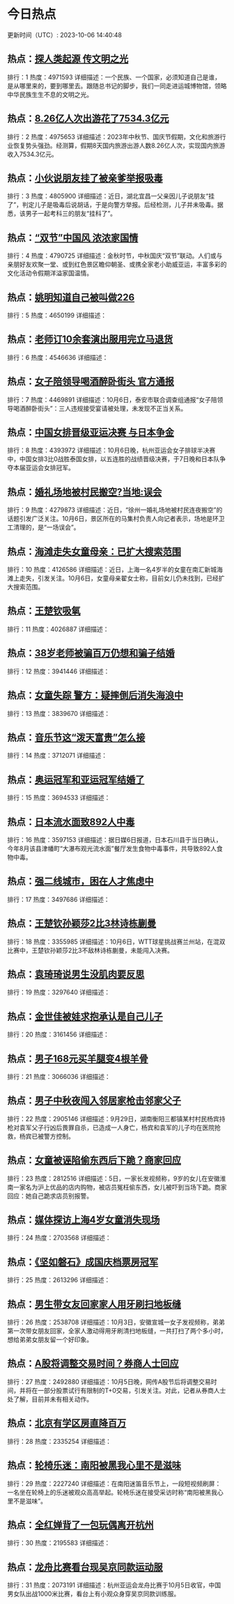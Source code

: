 # 今日热点

更新时间（UTC）: 2023-10-06 14:40:48

## 热点：[探人类起源 传文明之光](https://cn.bing.com/search?q=探人类起源传文明之光)
排行：1
热度：4971593
详细描述：一个民族、一个国家，必须知道自己是谁，是从哪里来的，要到哪里去。跟随总书记的脚步，我们一同走进运城博物馆，领略中华民族生生不息的文明之光。

## 热点：[8.26亿人次出游花了7534.3亿元](https://cn.bing.com/search?q=8.26亿人次出游花了7534.3亿元)
排行：2
热度：4975653
详细描述：2023年中秋节、国庆节假期，文化和旅游行业恢复势头强劲。经测算，假期8天国内旅游出游人数8.26亿人次，实现国内旅游收入7534.3亿元。

## 热点：[小伙说朋友挂了被亲爹举报吸毒](https://cn.bing.com/search?q=小伙说朋友挂了被亲爹举报吸毒)
排行：3
热度：4805900
详细描述：近日，湖北宜昌一父亲因儿子说朋友“挂了”，判定儿子是吸毒后说胡话，于是向警方举报。后经检测，儿子并未吸毒。据悉，该男子一起考科三的朋友“挂科了”。

## 热点：[“双节”中国风 浓浓家国情](https://cn.bing.com/search?q=“双节”中国风浓浓家国情)
排行：4
热度：4790725
详细描述：金秋时节，中秋国庆“双节”联动。人们或与亲朋好友欢聚一堂、或到红色景区瞻仰朝圣、或携全家老小助威亚运，丰富多彩的文化活动令假期洋溢家国温情。

## 热点：[姚明知道自己被叫做226](https://cn.bing.com/search?q=姚明知道自己被叫做226)
排行：5
热度：4650199
详细描述：

## 热点：[老师订10余套演出服用完立马退货](https://cn.bing.com/search?q=老师订10余套演出服用完立马退货)
排行：6
热度：4546636
详细描述：

## 热点：[女子陪领导喝酒醉卧街头 官方通报](https://cn.bing.com/search?q=女子陪领导喝酒醉卧街头官方通报)
排行：7
热度：4469891
详细描述：10月6日，泰安市联合调查组通报“女子陪领导喝酒醉卧街头”：三人违规接受宴请被处理，未发现不正当关系。

## 热点：[中国女排晋级亚运决赛 与日本争金](https://cn.bing.com/search?q=中国女排晋级亚运决赛与日本争金)
排行：8
热度：4393972
详细描述：10月6日晚，杭州亚运会女子排球半决赛中，中国女排3比0战胜泰国女排，以五连胜的战绩晋级决赛，于7日晚和日本队争夺本届亚运会女排冠军。

## 热点：[婚礼场地被村民搬空?当地:误会](https://cn.bing.com/search?q=婚礼场地被村民搬空?当地:误会)
排行：9
热度：4279873
详细描述：近日，“徐州一婚礼场地被村民连夜搬空”的话题引发广泛关注。10月6日，景区所在的马集村负责人向记者表示，场地是环卫工清理的，是“一场误会”。

## 热点：[海滩走失女童母亲：已扩大搜索范围](https://cn.bing.com/search?q=海滩走失女童母亲：已扩大搜索范围)
排行：10
热度：4126586
详细描述：近日，上海一名4岁半的女童在南汇新城海滩上走失，引发关注。10月6日，女童母亲翟女士称，目前女儿仍未找到，已经扩大搜索范围。

## 热点：[王楚钦吸氧](https://cn.bing.com/search?q=王楚钦吸氧)
排行：11
热度：4026887
详细描述：

## 热点：[38岁老师被骗百万仍想和骗子结婚](https://cn.bing.com/search?q=38岁老师被骗百万仍想和骗子结婚)
排行：12
热度：3941446
详细描述：

## 热点：[女童失踪 警方：疑摔倒后消失海浪中](https://cn.bing.com/search?q=女童失踪警方：疑摔倒后消失海浪中)
排行：13
热度：3839670
详细描述：

## 热点：[音乐节这“泼天富贵”怎么接](https://cn.bing.com/search?q=音乐节这“泼天富贵”怎么接)
排行：14
热度：3712071
详细描述：

## 热点：[奥运冠军和亚运冠军结婚了](https://cn.bing.com/search?q=奥运冠军和亚运冠军结婚了)
排行：15
热度：3694533
详细描述：

## 热点：[日本流水面致892人中毒](https://cn.bing.com/search?q=日本流水面致892人中毒)
排行：16
热度：3597153
详细描述：据日媒6日报道，日本石川县于当日确认，今年8月该县津幡町“大瀑布观光流水面”餐厅发生食物中毒事件，共导致892人食物中毒。

## 热点：[强二线城市，困在人才焦虑中](https://cn.bing.com/search?q=强二线城市，困在人才焦虑中)
排行：17
热度：3497686
详细描述：

## 热点：[王楚钦孙颖莎2比3林诗栋蒯曼](https://cn.bing.com/search?q=王楚钦孙颖莎2比3林诗栋蒯曼)
排行：18
热度：3355985
详细描述：10月6日，WTT球星挑战赛兰州站，在混双比赛中，王楚钦孙颖莎2比3不敌林诗栋蒯曼，未能闯入决赛。

## 热点：[袁琦琦说男生没肌肉要反思](https://cn.bing.com/search?q=袁琦琦说男生没肌肉要反思)
排行：19
热度：3297640
详细描述：

## 热点：[金世佳被娃求抱承认是自己儿子](https://cn.bing.com/search?q=金世佳被娃求抱承认是自己儿子)
排行：20
热度：3161456
详细描述：

## 热点：[男子168元买羊腿变4根羊骨](https://cn.bing.com/search?q=男子168元买羊腿变4根羊骨)
排行：21
热度：3066036
详细描述：

## 热点：[男子中秋夜闯入邻居家枪击邻家父子](https://cn.bing.com/search?q=男子中秋夜闯入邻居家枪击邻家父子)
排行：22
热度：2905146
详细描述：9月29日，湖南衡阳三都镇某村村民杨宾持枪对袁军父子行凶后畏罪自杀，已造成一人身亡，杨宾和袁军的儿子均在医院抢救，杨宾已被警方控制。

## 热点：[女童被诬陷偷东西后下跪？商家回应](https://cn.bing.com/search?q=女童被诬陷偷东西后下跪？商家回应)
排行：23
热度：2812516
详细描述：5日，一家长发视频称，9岁的女儿在安徽淮南一家名为沪上优品的店内购物，被店员冤枉偷东西，女儿被吓到当场下跪。商家回应：她自己跪求店员别报警。

## 热点：[媒体探访上海4岁女童消失现场](https://cn.bing.com/search?q=媒体探访上海4岁女童消失现场)
排行：24
热度：2703568
详细描述：

## 热点：[《坚如磐石》成国庆档票房冠军](https://cn.bing.com/search?q=《坚如磐石》成国庆档票房冠军)
排行：25
热度：2613296
详细描述：

## 热点：[男生带女友回家家人用牙刷扫地板缝](https://cn.bing.com/search?q=男生带女友回家家人用牙刷扫地板缝)
排行：26
热度：2538708
详细描述：10月3日，安徽宣城一女子发视频称，弟弟第一次带女朋友回家，全家人激动得用牙刷清扫地板缝，一共打扫了两个多小时，想给弟弟女朋友留一个好印象。

## 热点：[A股将调整交易时间？券商人士回应](https://cn.bing.com/search?q=A股将调整交易时间？券商人士回应)
排行：27
热度：2492880
详细描述：10月5日晚，网传A股节后将调整交易时间，并将在一部分股票试行有限制的T+0交易，引发关注。对此，记者从券商人士处了解，目前并未有相关动作。

## 热点：[北京有学区房直降百万](https://cn.bing.com/search?q=北京有学区房直降百万)
排行：28
热度：2335254
详细描述：

## 热点：[轮椅乐迷：南阳被黑我心里不是滋味](https://cn.bing.com/search?q=轮椅乐迷：南阳被黑我心里不是滋味)
排行：29
热度：2227240
详细描述：在南阳迷笛音乐节上，一段短视频刷屏：一名坐在轮椅上的乐迷被观众高高举起。轮椅乐迷在接受采访时称“南阳被黑我心里不是滋味”。

## 热点：[全红婵背了一包玩偶离开杭州](https://cn.bing.com/search?q=全红婵背了一包玩偶离开杭州)
排行：30
热度：2195583
详细描述：

## 热点：[龙舟比赛看台现吴京同款运动服](https://cn.bing.com/search?q=龙舟比赛看台现吴京同款运动服)
排行：31
热度：2073191
详细描述：杭州亚运会龙舟比赛于10月5日收官，中国男女队出战1000米比赛，看台上有小观众身穿吴京同款训练服。

